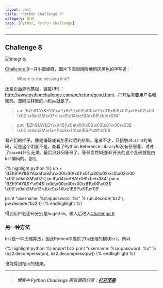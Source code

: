 ```yaml
---
layout: post
title: "Python Challenge 8"
category: 笔记
tags: [Python, Python Challenge]
---
```



---

## Challenge 8

![integrity](/assets/images/posts/2013-01-14-python-challenge-8-integrity.jpg)

[Challenge 8][]一只小蜜蜂呀，图片下面很阴险地用灰黑色的字写道：

> Where is the missing link?

还是页面源码搞起，链接URL：<http://www.pythonchallenge.com/pc/return/good.html>，打开后需要用户名和密码。源码注释里的`un`和`pw`就是了。

> un: 'BZh91AY&SYA\xaf\x82\r\x00\x00\x01\x01\x80\x02\xc0\x02\x00 \x00!\x9ah3M\x07<]\xc9\x14\xe1BA\x06\xbe\x084'

> pw: 'BZh91AY&SY\x94$|\x0e\x00\x00\x00\x81\x00\x03$ \x00!\x9ah3M\x13<]\xc9\x14\xe1BBP\x91\xf08'

看它们的样子，像是编码或者加密过后的结果。笔者不才，只接触过`utf-8`的编码，可是这个明显不是。查看了Python Reference Library却没有仔细看，试过了`base64`什么无果。最后只好问骨哥了，骨哥当然知道BZ开头的这个乱码就是由`bz2`编码的。那么

{% highlight python %}
un = 'BZh91AY&SYA\xaf\x82\r\x00\x00\x01\x01\x80\x02\xc0\x02\x00 \x00!\x9ah3M\x07<]\xc9\x14\xe1BA\x06\xbe\x084'
pw = 'BZh91AY&SY\x94$|\x0e\x00\x00\x00\x81\x00\x03$ \x00!\x9ah3M\x13<]\xc9\x14\xe1BBP\x91\xf08'

print "username: %s\npassword: %s" % (un.decode('bz2'), pw.decode('bz2'))
{% endhighlight %}

得到用户名密码分别是huge;file。输入后进入[Challenge 9][]

### 另一种方法

`bz2`是一种压缩算法，因此Python中提供了bz压缩的模块`bz2`。所以

{% highlight python %}
import bz2
print "username: %s\npassword: %s" % (bz2.decompress(un), bz2.decompress(pw))
{% endhighlight %}

也能得到相同的结果。

---

>##### 博客中 Python Challenge 所有源码分享：[打开坚果](https://jianguoyun.com/c/sd/120e4/3c67fa5987bff9fd)



[Challenge 8]: http://www.pythonchallenge.com/pc/def/integrity.html
[Challenge 9]: http://www.pythonchallenge.com/pc/return/good.html